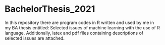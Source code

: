 # BachelorThesis_2021
In this repository there are program codes in R written and used by me in my BA thesis entitled: Selected issues of machine learning with the use of R language. Additionally, latex and pdf files containing descriptions of selected issues are attached.
